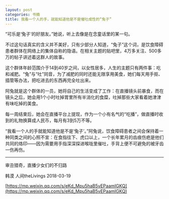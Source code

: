 ```yaml
---
layout: post
categories: 书摘
title: 我看一个人的手，就能知道他是不是催吐成性的“兔子”
---
```


“可乐是‘兔子’的好朋友。”她说，听上去像是在念童话里的某一句。

不过这句话真实的含义并不美好，只有少部分人知道，“兔子”这个词，是饮食障碍患者群体在网络上的集体自称的隐语。在相关主题的贴吧里，4万多关注、500多万的帖子讲述着这群人的故事。

这个群体年龄范围介于14到40岁之间，以女性居多，人生的主题只有两件事：吃和减肥。“兔”与“吐”同音，为了减肥的同时还能无限享用美食，她们每天用手抠、插管等办法，把吃进去的东西再完全吐出来。

阿兔就是这个群体的一员，她将自己的生活变成了工作：在直播镜头前暴食，而在镜头之后，她会用1个小时吐掉胃里所有半消化的食糜，吐掉那些大家看着她津津有味吃掉的美食。

每一周结束后，她会在直播平台上提现，作为一个小有名气的“吃播”，做直播时收到的礼物换算成人民币，每月有3到5万不等。

“我看一个人的手就能知道他是不是‘兔子’。”阿兔说，饮食障碍患者之间会保持着一种同类之间的心照不宣：在食指往下、虎口以上，一个长年累月的齿痕伤疤是他们共同的烙印——因为需要用手指深深探进喉咙里催吐，手背上便不可避免的被牙齿一伤再伤。

---

审丑猎奇，直播少女们的不归路

韩漠  人间theLivings  2018-03-19

[https://mp.weixin.qq.com/s/eKd_Mpu5haB5vEPaamIGKQ](https://mp.weixin.qq.com/s/eKd_Mpu5haB5vEPaamIGKQ)